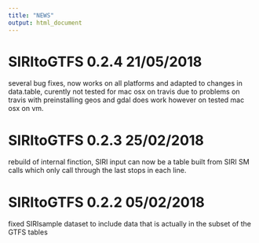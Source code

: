 ```yaml
---
title: "NEWS"
output: html_document
---
```


# SIRItoGTFS 0.2.4 21/05/2018

several bug fixes, now works on all platforms and adapted to changes in data.table,
curently not tested for mac osx on travis due to problems on travis with preinstalling geos and gdal
does work however on tested mac osx on vm.


# SIRItoGTFS 0.2.3 25/02/2018

rebuild of internal finction,
SIRI input can now be a table built from SIRI SM calls which only call through the last stops in each line.


# SIRItoGTFS 0.2.2 05/02/2018

fixed SIRIsample dataset to include data that is actually in the subset of the GTFS tables

